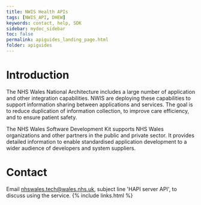 ```yaml
---
title: NWIS Health APIs
tags: [NWIS_API, DHEW]
keywords: contact, help, SDK
sidebar: mydoc_sidebar
toc: false
permalink: apiguides_landing_page.html
folder: apiguides
---
```


# Introduction 

<p> The NHS Wales National Architecture includes a large number of application and other integration capabilities. NWIS are deploying these capabilities to support information sharing between applications and services. The goal is to reduce duplication of information collection, to improve care efficiency, and to ensure patient safety. </p>

<p> The NHS Wales Software Development Kit supports NHS Wales organizations and other partners in the public and private sector. It provides detailed information to enable standardised application development to a wider audience of developers and system suppliers. </p>

# Contact

Email nhswales.tech@wales.nhs.uk, subject line 'HAPI server API', to discuss using the service.
{% include links.html %}